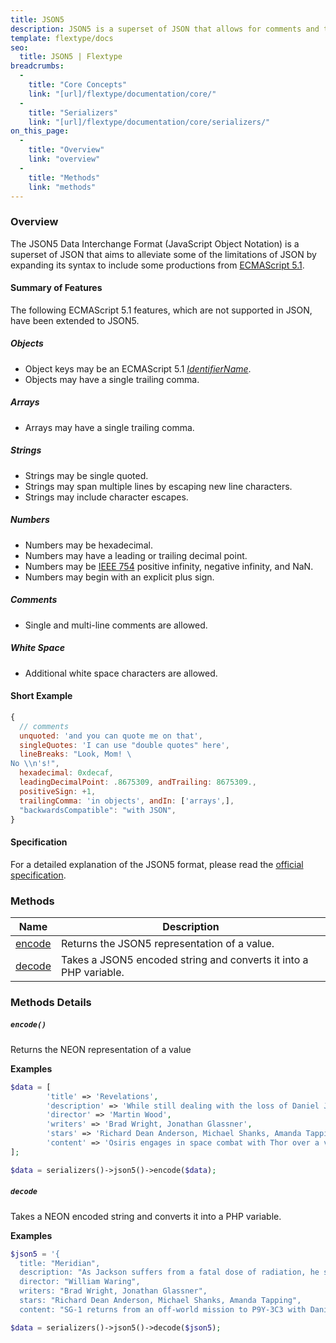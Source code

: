 ```yaml
---
title: JSON5
description: JSON5 is a superset of JSON that allows for comments and trailing commas.
template: flextype/docs
seo:
  title: JSON5 | Flextype
breadcrumbs:
  -
    title: "Core Concepts"
    link: "[url]/flextype/documentation/core/"
  -
    title: "Serializers"
    link: "[url]/flextype/documentation/core/serializers/"
on_this_page:
  -
    title: "Overview"
    link: "overview"
  -
    title: "Methods"
    link: "methods"
---
```


### <a name="overview"></a> Overview

The JSON5 Data Interchange Format (JavaScript Object Notation) is a superset of JSON that aims to alleviate some of the limitations of JSON by expanding its syntax to include some productions from [ECMAScript 5.1](https://262.ecma-international.org/5.1/).


#### Summary of Features
The following ECMAScript 5.1 features, which are not supported in JSON, have
been extended to JSON5.

##### Objects
- Object keys may be an ECMAScript 5.1 _[IdentifierName]_.
- Objects may have a single trailing comma.

##### Arrays
- Arrays may have a single trailing comma.

##### Strings
- Strings may be single quoted.
- Strings may span multiple lines by escaping new line characters.
- Strings may include character escapes.

##### Numbers
- Numbers may be hexadecimal.
- Numbers may have a leading or trailing decimal point.
- Numbers may be [IEEE 754] positive infinity, negative infinity, and NaN.
- Numbers may begin with an explicit plus sign.

##### Comments
- Single and multi-line comments are allowed.

##### White Space
- Additional white space characters are allowed.

[IdentifierName]: https://www.ecma-international.org/ecma-262/5.1/#sec-7.6

[IEEE 754]: http://ieeexplore.ieee.org/servlet/opac?punumber=4610933

#### Short Example
```js
{
  // comments
  unquoted: 'and you can quote me on that',
  singleQuotes: 'I can use "double quotes" here',
  lineBreaks: "Look, Mom! \
No \\n's!",
  hexadecimal: 0xdecaf,
  leadingDecimalPoint: .8675309, andTrailing: 8675309.,
  positiveSign: +1,
  trailingComma: 'in objects', andIn: ['arrays',],
  "backwardsCompatible": "with JSON",
}
```

#### Specification
For a detailed explanation of the JSON5 format, please read the [official
specification](https://json5.github.io/json5-spec/).

### <a name="methods"></a> Methods

<table>
    <thead>
        <tr>
            <th>Name</th>
            <th>Description</th>
        </tr>
    </thead>
    <tbody>
        <tr>
            <td><a href="#method-encode">encode</a></td>
            <td>Returns the JSON5 representation of a value.</td>
        </tr>
        <tr>
            <td><a href="#method-decode">decode</a></td>
            <td>Takes a JSON5 encoded string and converts it into a PHP variable.</td>
        </tr>
    </tbody>
</table>

### Methods Details

##### <a name="encode"></a> `encode()`

Returns the NEON representation of a value

**Examples**

```php
$data = [
        'title' => 'Revelations',
        'description' => 'While still dealing with the loss of Daniel Jackson the SGC is contacted by the Asgard who require assistance dealing with Anubis, who seems to have new shield technology that can repel Asgard weapons.',
        'director' => 'Martin Wood',
        'writers' => 'Brad Wright, Jonathan Glassner',
        'stars' => 'Richard Dean Anderson, Michael Shanks, Amanda Tapping',
        'content' => 'Osiris engages in space combat with Thor over a violation of the protected planets treaty. Freyr arrives at the SGC bringing news of Thor\'s death and asking SG-1 to mount a rescue mission to retrieve an Asgard scientist from the planet in question. Upon their arrival Heimdall informs them that Thor still lives and has been taken captive by the Goa\'uld. O\'Neill and Teal\'c transport over to the mothership to rescue him from the clutches of Anubis.'
];

$data = serializers()->json5()->encode($data);
```

##### <a name="method-decode"></a> `decode`

Takes a NEON encoded string and converts it into a PHP variable.

**Examples**

```php
$json5 = '{
  title: "Meridian",
  description: "As Jackson suffers from a fatal dose of radiation, he struggles with the value of his life while his friends deal with the emotional and diplomatic repercussions.",
  director: "William Waring",
  writers: "Brad Wright, Jonathan Glassner",
  stars: "Richard Dean Anderson, Michael Shanks, Amanda Tapping",
  content: "SG-1 returns from an off-world mission to P9Y-3C3 with Daniel Jackson suffering from what is likely a fatal dose of radiation. On the planet, they dealt with the country of Kelowna and their representative Jonas Quinn. That country was at the same stage of development as the United States in the 1940s and well on their way to creating an atomic weapon using Goa\'uld technology found in an ancient temple. Daniel argued against the Kelownans developing such a weapon and is accused of attempting to sabotage the project. As members of the team sit by his deathbed, Daniel receives an unexpected offer from someone they once met off-world."}'

$data = serializers()->json5()->decode($json5);
```
